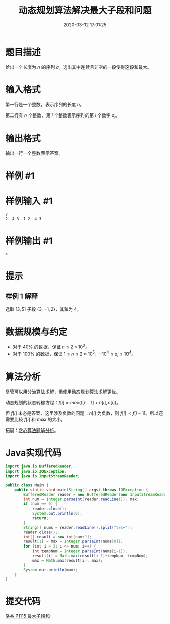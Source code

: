 ﻿---
title: 动态规划算法解决最大子段和问题
date: 2020-03-12 17:01:25
summary: 本文基于动态规划算法求解最大子段和问题（洛谷P1115题），用Java编程实现。
mathjax: true
tags:
- 算法
- Java
categories:
- 算法分析与设计
---

# 题目描述

给出一个长度为 $n$ 的序列 $a$，选出其中连续且非空的一段使得这段和最大。

# 输入格式

第一行是一个整数，表示序列的长度 $n$。

第二行有 $n$ 个整数，第 $i$ 个整数表示序列的第 $i$ 个数字 $a_i$。

# 输出格式

输出一行一个整数表示答案。

# 样例 #1

# 样例输入 #1

```
7
2 -4 3 -1 2 -4 3
```

# 样例输出 #1

```
4
```

# 提示

## 样例 1 解释

选取 $[3, 5]$ 子段 $\{3, -1, 2\}$，其和为 $4$。

# 数据规模与约定

- 对于 $40\%$ 的数据，保证 $n \leq 2 \times 10^3$。
- 对于 $100\%$ 的数据，保证 $1 \leq n \leq 2 \times 10^5$，$-10^4 \leq a_i \leq 10^4$。

# 算法分析

尽管可以用分治算法求解，但使用动态规划算法求解更优。

动态规划的状态转移方程：$f[i]=max(f[i-1]+n[i], n[i])$。

但 $f[i]$ 未必是答案，这里涉及负数的问题：$n[i]$ 为负数，则 $f[i] < f[i-1]$。所以还需要比较 $f[i]$ 和 $max$ 的大小。

拓展：[贪心算法题解分析](https://www.luogu.com.cn/blog/RobertLYY/solution-p1115)。

# Java实现代码

```java
import java.io.BufferedReader;
import java.io.IOException;
import java.io.InputStreamReader;

public class Main {
    public static void main(String[] args) throws IOException {
        BufferedReader reader = new BufferedReader(new InputStreamReader(System.in));
        int num = Integer.parseInt(reader.readLine()), max;
        if (num == 0) {
            reader.close();
            System.out.println(0);
            return;
        }
        String[] nums = reader.readLine().split("\\s+");
        reader.close();
        int[] result = new int[num+1];
        result[1] = max = Integer.parseInt(nums[0]);
        for (int i = 2; i <= num; i++) {
            int tempNum = Integer.parseInt(nums[i-1]);
            result[i] = Math.max(result[i-1]+tempNum, tempNum);
            max = Math.max(result[i], max);
        }
        System.out.println(max);
    }
}
```

# 提交代码

[洛谷 P1115 最大子段和](https://www.luogu.com.cn/problem/P1115)
